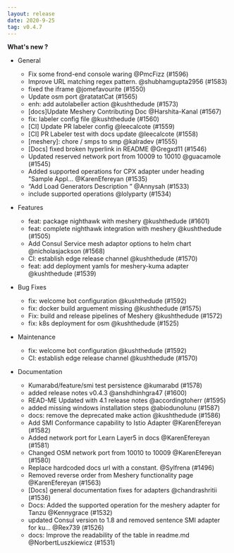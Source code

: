 ```yaml
---
layout: release
date: 2020-9-25
tag: v0.4.7
---
```


**What's new ?**

- General

  - Fix some frond-end console waring @PmcFizz (#1596)
  - Improve URL matching regex pattern. @shubhamgupta2956 (#1583)
  - fixed the iframe @jomefavourite (#1550)
  - Update osm port @ratatatCat (#1565)
  - enh: add autolabeller action @kushthedude (#1573)
  - [docs]Update Meshery Contributing Doc @Harshita-Kanal (#1567)
  - fix: labeler config file @kushthedude (#1560)
  - [CI] Update PR labeler config @leecalcote (#1559)
  - [CI] PR Labeler test with docs update @leecalcote (#1558)
  - [meshery]: chore / smps to smp @kalradev (#1555)
  - [Docs] fixed broken hyperlink in README @Gregxd11 (#1546)
  - Updated reserved network port from 10009 to 10010 @guacamole (#1545)
  - Added supported operations for CPX adapter under heading "Sample Appl… @KarenEfereyan (#1535)
  - “Add Load Generators Description ” @Annysah (#1533)
  - include supported operations @lolyparty (#1534)

- Features

  - feat: package nighthawk with meshery @kushthedude (#1601)
  - feat: complete nighthawk integration with meshery @kushthedude (#1505)
  - Add Consul Service mesh adaptor options to helm chart @nicholasjackson (#1568)
  - CI: establish edge release channel @kushthedude (#1570)
  - feat: add deployment yamls for meshery-kuma adapter @kushthedude (#1539)

- Bug Fixes

  - fix: welcome bot configuration @kushthedude (#1592)
  - fix: docker build arguement missing @kushthedude (#1575)
  - Fix: build and release pipelines of Meshery @kushthedude (#1572)
  - fix: k8s deployment for osm @kushthedude (#1525)

- Maintenance

  - fix: welcome bot configuration @kushthedude (#1592)
  - CI: establish edge release channel @kushthedude (#1570)

- Documentation

  - Kumarabd/feature/smi test persistence @kumarabd (#1578)
  - added release notes v0.4.3 @anshdhinhgra47 (#1600)
  - READ-ME Updated with 4.1 release notes @accordingtoherr (#1595)
  - added missing windows installation steps @abiodunolunu (#1587)
  - docs: remove the deprecated make action @kushthedude (#1586)
  - Add SMI Conformance capability to Istio Adapter @KarenEfereyan (#1582)
  - Added network port for Learn Layer5 in docs @KarenEfereyan (#1581)
  - Changed OSM network port from 10010 to 10009 @KarenEfereyan (#1580)
  - Replace hardcoded docs url with a constant. @Sylfrena (#1496)
  - Removed reverse order from Meshery functionality page @KarenEfereyan (#1563)
  - [Docs] general documentation fixes for adapters @chandrashritii (#1536)
  - Docs: Added the supported operation for the meshery adapter for Tanzu @Kennygrace (#1532)
  - updated Consul version to 1.8 and removed sentence SMI adapter for ku… @Rex739 (#1526)
  - docs: Improve the readability of the table in readme.md @NorbertLuszkiewicz (#1531)

